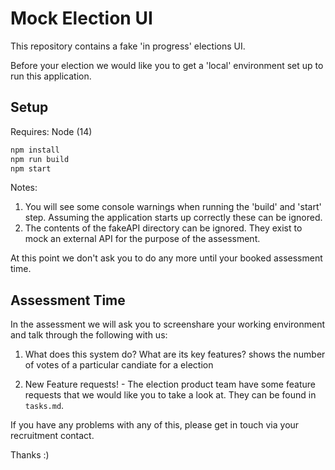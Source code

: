 # Mock Election UI

This repository contains a fake 'in progress' elections UI.

Before your election we would like you to get a 'local' environment set up to run this application.

Setup
---

Requires: Node (14)

```javascript
npm install
npm run build
npm start
```

Notes:
1) You will see some console warnings when running the 'build' and 'start' step. Assuming the application starts up correctly these can be ignored.
2) The contents of the fakeAPI directory can be ignored. They exist to mock an external API for the purpose of the assessment.

At this point we don't ask you to do any more until your booked assessment time.

Assessment Time
---

In the assessment we will ask you to screenshare your working environment and talk through the following with us:

1) What does this system do? What are its key features?
shows the number of votes of a particular candiate for a election


2) New Feature requests! - The election product team have some feature requests that we would like you to take a look at. They can be found in `tasks.md`.

If you have any problems with any of this, please get in touch via your recruitment contact.

Thanks :) 



